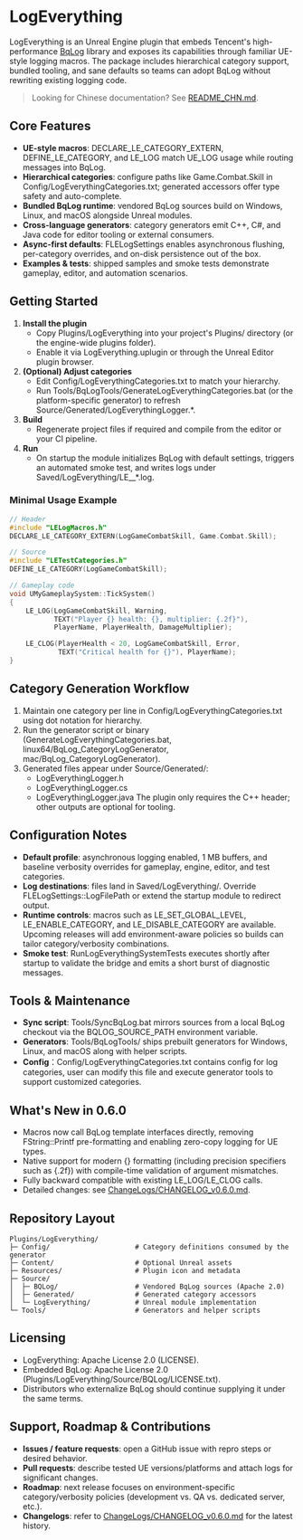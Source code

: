 ﻿# LogEverything

LogEverything is an Unreal Engine plugin that embeds Tencent's high-performance [BqLog](https://github.com/Tencent/BqLog) library and exposes its capabilities through familiar UE-style logging macros. The package includes hierarchical category support, bundled tooling, and sane defaults so teams can adopt BqLog without rewriting existing logging code.

> Looking for Chinese documentation? See [README_CHN.md](README_CHN.md).

## Core Features
- **UE-style macros**: DECLARE_LE_CATEGORY_EXTERN, DEFINE_LE_CATEGORY, and LE_LOG match UE_LOG usage while routing messages into BqLog.
- **Hierarchical categories**: configure paths like Game.Combat.Skill in Config/LogEverythingCategories.txt; generated accessors offer type safety and auto-complete.
- **Bundled BqLog runtime**: vendored BqLog sources build on Windows, Linux, and macOS alongside Unreal modules.
- **Cross-language generators**: category generators emit C++, C#, and Java code for editor tooling or external consumers.
- **Async-first defaults**: FLELogSettings enables asynchronous flushing, per-category overrides, and on-disk persistence out of the box.
- **Examples & tests**: shipped samples and smoke tests demonstrate gameplay, editor, and automation scenarios.

## Getting Started
1. **Install the plugin**
   - Copy Plugins/LogEverything into your project's Plugins/ directory (or the engine-wide plugins folder).
   - Enable it via LogEverything.uplugin or through the Unreal Editor plugin browser.
2. **(Optional) Adjust categories**
   - Edit Config/LogEverythingCategories.txt to match your hierarchy.
   - Run Tools/BqLogTools/GenerateLogEverythingCategories.bat (or the platform-specific generator) to refresh Source/Generated/LogEverythingLogger.*.
3. **Build**
   - Regenerate project files if required and compile from the editor or your CI pipeline.
4. **Run**
   - On startup the module initializes BqLog with default settings, triggers an automated smoke test, and writes logs under Saved/LogEverything/LE_<ProcessId>_*.log.

### Minimal Usage Example
```cpp
// Header
#include "LELogMacros.h"
DECLARE_LE_CATEGORY_EXTERN(LogGameCombatSkill, Game.Combat.Skill);

// Source
#include "LETestCategories.h"
DEFINE_LE_CATEGORY(LogGameCombatSkill);

// Gameplay code
void UMyGameplaySystem::TickSystem()
{
    LE_LOG(LogGameCombatSkill, Warning,
           TEXT("Player {} health: {}, multiplier: {.2f}"),
           PlayerName, PlayerHealth, DamageMultiplier);

    LE_CLOG(PlayerHealth < 20, LogGameCombatSkill, Error,
            TEXT("Critical health for {}"), PlayerName);
}
```

## Category Generation Workflow
1. Maintain one category per line in Config/LogEverythingCategories.txt using dot notation for hierarchy.
2. Run the generator script or binary (GenerateLogEverythingCategories.bat, linux64/BqLog_CategoryLogGenerator, mac/BqLog_CategoryLogGenerator).
3. Generated files appear under Source/Generated/:
   - LogEverythingLogger.h
   - LogEverythingLogger.cs
   - LogEverythingLogger.java
   The plugin only requires the C++ header; other outputs are optional for tooling.

## Configuration Notes
- **Default profile**: asynchronous logging enabled, 1 MB buffers, and baseline verbosity overrides for gameplay, engine, editor, and test categories.
- **Log destinations**: files land in Saved/LogEverything/. Override FLELogSettings::LogFilePath or extend the startup module to redirect output.
- **Runtime controls**: macros such as LE_SET_GLOBAL_LEVEL, LE_ENABLE_CATEGORY, and LE_DISABLE_CATEGORY are available. Upcoming releases will add environment-aware policies so builds can tailor category/verbosity combinations.
- **Smoke test**: RunLogEverythingSystemTests executes shortly after startup to validate the bridge and emits a short burst of diagnostic messages.

## Tools & Maintenance
- **Sync script**: Tools/SyncBqLog.bat mirrors sources from a local BqLog checkout via the BQLOG_SOURCE_PATH environment variable.
- **Generators**: Tools/BqLogTools/ ships prebuilt generators for Windows, Linux, and macOS along with helper scripts.
- **Config**：Config/LogEverythingCategories.txt contains config for log categories, user can modify this file and execute generator tools to support customized categories.
## What's New in 0.6.0
- Macros now call BqLog template interfaces directly, removing FString::Printf pre-formatting and enabling zero-copy logging for UE types.
- Native support for modern {} formatting (including precision specifiers such as {.2f}) with compile-time validation of argument mismatches.
- Fully backward compatible with existing LE_LOG/LE_CLOG calls.
- Detailed changes: see [ChangeLogs/CHANGELOG_v0.6.0.md](ChangeLogs/CHANGELOG_v0.6.0.md).

## Repository Layout
```ext
Plugins/LogEverything/
├─ Config/                     # Category definitions consumed by the generator
├─ Content/                    # Optional Unreal assets
├─ Resources/                  # Plugin icon and metadata
├─ Source/
│  ├─ BQLog/                   # Vendored BqLog sources (Apache 2.0)
│  ├─ Generated/               # Generated category accessors
│  └─ LogEverything/           # Unreal module implementation
└─ Tools/                      # Generators and helper scripts
```

## Licensing
- LogEverything: Apache License 2.0 (LICENSE).
- Embedded BqLog: Apache License 2.0 (Plugins/LogEverything/Source/BQLog/LICENSE.txt).
- Distributors who externalize BqLog should continue supplying it under the same terms.

## Support, Roadmap & Contributions
- **Issues / feature requests**: open a GitHub issue with repro steps or desired behavior.
- **Pull requests**: describe tested UE versions/platforms and attach logs for significant changes.
- **Roadmap**: next release focuses on environment-specific category/verbosity policies (development vs. QA vs. dedicated server, etc.).
- **Changelogs**: refer to [ChangeLogs/CHANGELOG_v0.6.0.md](ChangeLogs/CHANGELOG_v0.6.0.md) for the latest history.
